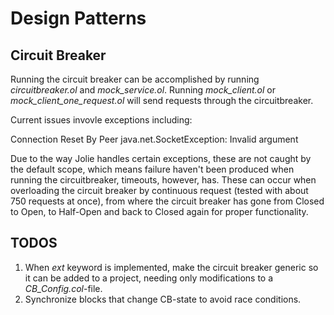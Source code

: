 # Design Patterns

## Circuit Breaker

Running the circuit breaker can be accomplished by running *circuitbreaker.ol* and *mock_service.ol*. Running *mock_client.ol* or *mock_client_one_request.ol* will send requests through the circuitbreaker.

Current issues invovle exceptions including:

Connection Reset By Peer
java.net.SocketException: Invalid argument

Due to the way Jolie handles certain exceptions, these are not caught by the default scope, which means failure haven't been produced when running the circuitbreaker, timeouts, however, has. These can occur when overloading the circuit breaker by continuous request (tested with about 750 requests at once), from where the circuit breaker has gone from Closed to Open, to Half-Open and back to Closed again for proper functionality.

## TODOS

1. When _ext_ keyword is implemented, make the circuit breaker generic so it can be added to a project, needing only modifications to a *CB_Config.col*-file.
2. Synchronize blocks that change CB-state to avoid race conditions.
